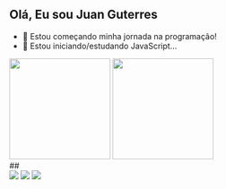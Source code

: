 ## Olá, Eu sou Juan Guterres

- 🔭 Estou começando minha jornada na programação!
- 🌱 Estou iniciando/estudando JavaScript...
<div>
  <a href-"https://github.com/juanguterres">
  <img height="180em" src="https://github-readme-stats.vercel.app/api?username=juanguterres&show_icons=true&theme=dark&include_all_commits=true&count_private=true"/>
  <img height="180em" src="https://github-readme-stats.vercel.app/api/top-langs/?username=juanguterres&layout=compact&langs_count=7&theme=dark"/>
    </div>
  ##
  
  <div> 
  <a href="https://instagram.com/cj.juan_" target="_blank"><img src="https://img.shields.io/badge/-Instagram-%23E4405F?style=for-the-badge&logo=instagram&logoColor=white" target="_blank"></a>
  <a href = "mailto:juanguterres.cj@gmail.com"><img src="https://img.shields.io/badge/-Gmail-%23333?style=for-the-badge&logo=gmail&logoColor=white" target="_blank"></a>
  <a href="https://www.linkedin.com/in/carlos-juan-guterres-da-silva-9308931b4/" target="_blank"><img src="https://img.shields.io/badge/-LinkedIn-%230077B5?style=for-the-badge&logo=linkedin&logoColor=white" target="_blank"></a>
  
  
  
  </div>
